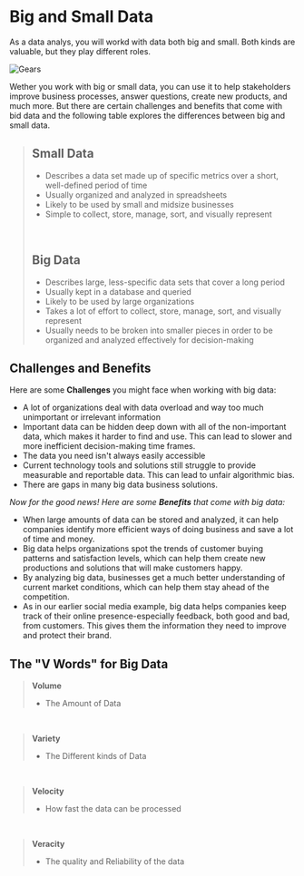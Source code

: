 # Big and Small Data

As a data analys, you will workd with data both big and small. Both kinds are valuable, but they play different roles.

![Gears](https://d3c33hcgiwev3.cloudfront.net/imageAssetProxy.v1/qqMx90uPSXKjMfdLjylyhA_9446c4e043cb4cc69815ba1bd2d14649_Screen-Shot-2021-03-04-at-4.18.56-PM.png?expiry=1632873600000&hmac=zXdzVDUXQyHV2YbfFYApHxkPpaEKedxESiThEnIiI9A)

Wether you work with big or small data, you can use it to help stakeholders improve business processes, answer questions, create new products, and much more. But there are certain challenges and benefits that come with bid data and the following table explores the differences between big and small data.

> ## Small Data
>
> - Describes a data set made up of specific metrics over a short, well-defined period of time
> - Usually organized and analyzed in spreadsheets
> - Likely to be used by small and midsize businesses
> - Simple to collect, store, manage, sort, and visually represent
>
> <br>
>
> ## Big Data
>
> - Describes large, less-specific data sets that cover a long period
> - Usually kept in a database and queried
> - Likely to be used by large organizations
> - Takes a lot of effort to collect, store, manage, sort, and visually represent
> - Usually needs to be broken into smaller pieces in order to be organized and analyzed effectively for decision-making
>   <br>

## Challenges and Benefits

Here are some **Challenges** you might face when working with big data:

- A lot of organizations deal with data overload and way too much unimportant or irrelevant information
- Important data can be hidden deep down with all of the non-important data, which makes it harder to find and use. This can lead to slower and more inefficient decision-making time frames.
- The data you need isn't always easily accessible
- Current technology tools and solutions still struggle to provide measurable and reportable data. This can lead to unfair algorithmic bias.
- There are gaps in many big data business solutions.

_Now for the good news! Here are some **Benefits** that come with big data:_

- When large amounts of data can be stored and analyzed, it can help companies identify more efficient ways of doing business and save a lot of time and money.
- Big data helps organizations spot the trends of customer buying patterns and satisfaction levels, which can help them create new productions and solutions that will make customers happy.
- By analyzing big data, businesses get a much better understanding of current market conditions, which can help them stay ahead of the competition.
- As in our earlier social media example, big data helps companies keep track of their online presence-especially feedback, both good and bad, from customers. This gives them the information they need to improve and protect their brand.

## The "V Words" for Big Data

> **Volume**
>
> - The Amount of Data

<br>

> **Variety**
>
> - The Different kinds of Data

<br>

> **Velocity**
>
> - How fast the data can be processed

<br>

> **Veracity**
>
> - The quality and Reliability of the data
